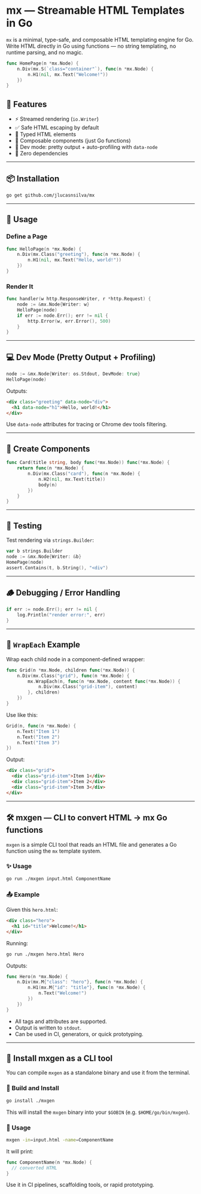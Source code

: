 # mx — Streamable HTML Templates in Go

`mx` is a minimal, type-safe, and composable HTML templating engine for Go. Write HTML directly in Go using functions — no string templating, no runtime parsing, and no magic.

```go
func HomePage(n *mx.Node) {
	n.Div(mx.S(`class="container"`), func(n *mx.Node) {
		n.H1(nil, mx.Text("Welcome!"))
	})
}
```

## 🚀 Features

- ⚡ Streamed rendering (`io.Writer`)
- ✅ Safe HTML escaping by default
- 🧱 Typed HTML elements
- 🧩 Composable components (just Go functions)
- 🧪 Dev mode: pretty output + auto-profiling with `data-node`
- 🎯 Zero dependencies

---

## 📦 Installation

```bash
go get github.com/jlucasnsilva/mx
```

---

## 📐 Usage

### Define a Page

```go
func HelloPage(n *mx.Node) {
	n.Div(mx.Class("greeting"), func(n *mx.Node) {
		n.H1(nil, mx.Text("Hello, world!"))
	})
}
```

### Render It

```go
func handler(w http.ResponseWriter, r *http.Request) {
	node := &mx.Node{Writer: w}
	HelloPage(node)
	if err := node.Err(); err != nil {
		http.Error(w, err.Error(), 500)
	}
}
```

---

## 💻 Dev Mode (Pretty Output + Profiling)

```go
node := &mx.Node{Writer: os.Stdout, DevMode: true}
HelloPage(node)
```

Outputs:

```html
<div class="greeting" data-node="div">
  <h1 data-node="h1">Hello, world!</h1>
</div>
```

Use `data-node` attributes for tracing or Chrome dev tools filtering.

---

## 🧩 Create Components

```go
func Card(title string, body func(*mx.Node)) func(*mx.Node) {
	return func(n *mx.Node) {
		n.Div(mx.Class("card"), func(n *mx.Node) {
			n.H2(nil, mx.Text(title))
			body(n)
		})
	}
}
```

---

## 🧪 Testing

Test rendering via `strings.Builder`:

```go
var b strings.Builder
node := &mx.Node{Writer: &b}
HomePage(node)
assert.Contains(t, b.String(), "<div")
```

---

## 🪵 Debugging / Error Handling

```go
if err := node.Err(); err != nil {
	log.Println("render error:", err)
}
```

---

## 🧱 `WrapEach` Example

Wrap each child node in a component-defined wrapper:

```go
func Grid(n *mx.Node, children func(*mx.Node)) {
	n.Div(mx.Class("grid"), func(n *mx.Node) {
		mx.WrapEach(n, func(n *mx.Node, content func(*mx.Node)) {
			n.Div(mx.Class("grid-item"), content)
		}, children)
	})
}
```

Use like this:

```go
Grid(n, func(n *mx.Node) {
	n.Text("Item 1")
	n.Text("Item 2")
	n.Text("Item 3")
})
```

Output:

```html
<div class="grid">
  <div class="grid-item">Item 1</div>
  <div class="grid-item">Item 2</div>
  <div class="grid-item">Item 3</div>
</div>
```

---

## 🛠️ mxgen — CLI to convert HTML → mx Go functions

`mxgen` is a simple CLI tool that reads an HTML file and generates a Go function using the `mx` template system.

### ✨ Usage

```bash
go run ./mxgen input.html ComponentName
```

### 📤 Example

Given this `hero.html`:

```html
<div class="hero">
  <h1 id="title">Welcome!</h1>
</div>
```

Running:

```bash
go run ./mxgen hero.html Hero
```

Outputs:

```go
func Hero(n *mx.Node) {
	n.Div(mx.M{"class": "hero"}, func(n *mx.Node) {
		n.H1(mx.M{"id": "title"}, func(n *mx.Node) {
			n.Text("Welcome!")
		})
	})
}
```

- All tags and attributes are supported.
- Output is written to `stdout`.
- Can be used in CI, generators, or quick prototyping.



---

## 🧰 Install mxgen as a CLI tool

You can compile `mxgen` as a standalone binary and use it from the terminal.

### 🔨 Build and Install

```bash
go install ./mxgen
```

This will install the `mxgen` binary into your `$GOBIN` (e.g. `$HOME/go/bin/mxgen`).

### 🚀 Usage

```bash
mxgen -in=input.html -name=ComponentName
```

It will print:

```go
func ComponentName(n *mx.Node) {
  // converted HTML
}
```

Use it in CI pipelines, scaffolding tools, or rapid prototyping.
